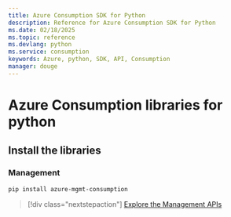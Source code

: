 ```yaml
---
title: Azure Consumption SDK for Python
description: Reference for Azure Consumption SDK for Python
ms.date: 02/18/2025
ms.topic: reference
ms.devlang: python
ms.service: consumption
keywords: Azure, python, SDK, API, Consumption
manager: douge
---
```

# Azure Consumption libraries for python

## Install the libraries


### Management

```bash
pip install azure-mgmt-consumption
```
> [!div class="nextstepaction"]
> [Explore the Management APIs](/python/api/azure-mgmt-consumption)